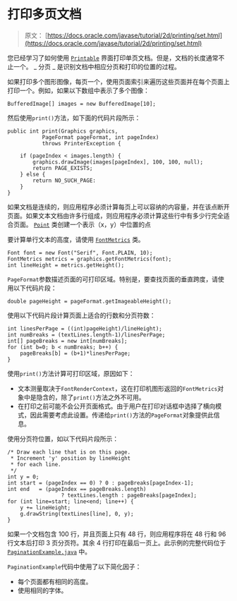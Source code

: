 # 打印多页文档

> 原文： [https://docs.oracle.com/javase/tutorial/2d/printing/set.html](https://docs.oracle.com/javase/tutorial/2d/printing/set.html)

您已经学习了如何使用 [`Printable`](https://docs.oracle.com/javase/8/docs/api/java/awt/print/Printable.html) 界面打印单页文档。但是，文档的长度通常不止一个。 _ 分页 _ 是识别文档中相应分页和打印的位置的过程。

如果打印多个图形图像，每页一个，使用页面索引来遍历这些页面并在每个页面上打印一个。例如，如果以下数组中表示了多个图像：

```
BufferedImage[] images = new BufferedImage[10];

```

然后使用`print()`方法，如下面的代码片段所示：

```
public int print(Graphics graphics,
           PageFormat pageFormat, int pageIndex)
           throws PrinterException {

    if (pageIndex < images.length) {
        graphics.drawImage(images[pageIndex], 100, 100, null);
        return PAGE_EXISTS;
    } else {
        return NO_SUCH_PAGE:
    }
}

```

如果文档是连续的，则应用程序必须计算每页上可以容纳的内容量，并在该点断开页面。如果文本文档由许多行组成，则应用程序必须计算这些行中有多少行完全适合页面。 [`Point`](https://docs.oracle.com/javase/8/docs/api/java/awt/Point.html) 类创建一个表示（x，y）中位置的点

要计算单行文本的高度，请使用 [`FontMetrics`](https://docs.oracle.com/javase/8/docs/api/java/awt/FontMetrics.html) 类。

```
Font font = new Font("Serif", Font.PLAIN, 10);
FontMetrics metrics = graphics.getFontMetrics(font);
int lineHeight = metrics.getHeight();

```

`PageFormat`参数描述页面的可打印区域。特别是，要查找页面的垂直跨度，请使用以下代码片段：

```
double pageHeight = pageFormat.getImageableHeight();

```

使用以下代码片段计算页面上适合的行数和分页符数：

```
int linesPerPage = ((int)pageHeight)/lineHeight);
int numBreaks = (textLines.length-1)/linesPerPage;
int[] pageBreaks = new int[numBreaks];
for (int b=0; b < numBreaks; b++) {
    pageBreaks[b] = (b+1)*linesPerPage; 
}

```

使用`print()`方法计算可打印区域，原因如下：

*   文本测量取决于`FontRenderContext`，这在打印机图形返回的`FontMetrics`对象中是隐含的，除了`print()`方法之外不可用。
*   在打印之前可能不会公开页面格式。由于用户在打印对话框中选择了横向模式，因此需要考虑此设置。传递给`print()`方法的`PageFormat`对象提供此信息。

使用分页符位置，如以下代码片段所示：

```
/* Draw each line that is on this page.
 * Increment 'y' position by lineHeight
 * for each line.
 */
int y = 0; 
int start = (pageIndex == 0) ? 0 : pageBreaks[pageIndex-1];
int end   = (pageIndex == pageBreaks.length)
                 ? textLines.length : pageBreaks[pageIndex];
for (int line=start; line<end; line++) {
    y += lineHeight;
    g.drawString(textLines[line], 0, y);
}

```

如果一个文档包含 100 行，并且页面上只有 48 行，则应用程序将在 48 行和 96 行文本后打印 3 页分页符。其余 4 行打印在最后一页上。此示例的完整代码位于 [`PaginationExample.java`](examples/PaginationExample.java) 中。

`PaginationExample`代码中使用了以下简化因子：

*   每个页面都有相同的高度。
*   使用相同的字体。
